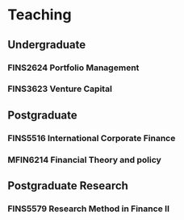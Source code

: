 # Teaching

## Undergraduate
### FINS2624 Portfolio Management
### FINS3623 Venture Capital

## Postgraduate
### FINS5516 International Corporate Finance
### MFIN6214 Financial Theory and policy

## Postgraduate Research
### FINS5579 Research Method in Finance II
